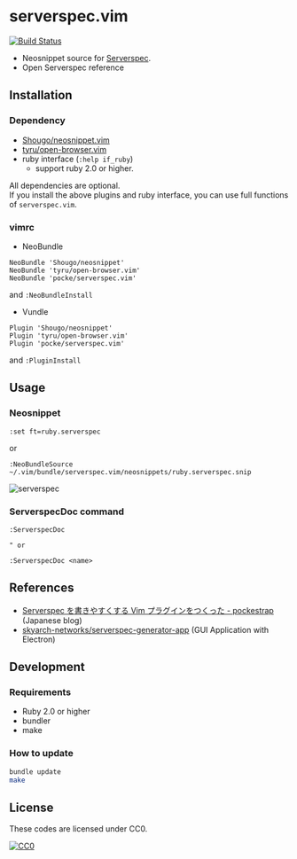 serverspec.vim
===========

[![Build Status](https://travis-ci.org/pocke/serverspec.vim.svg?branch=master)](https://travis-ci.org/pocke/serverspec.vim)

- Neosnippet source for [Serverspec](http://serverspec.org/).
- Open Serverspec reference


Installation
----------

### Dependency

- [Shougo/neosnippet.vim](https://github.com/Shougo/neosnippet.vim)
- [tyru/open-browser.vim](https://github.com/tyru/open-browser.vim)
- ruby interface (`:help if_ruby`)
  - support ruby 2.0 or higher.

All dependencies are optional.  
If you install the above plugins and ruby interface, you can use full functions of `serverspec.vim`.

### vimrc

- NeoBundle

```vim
NeoBundle 'Shougo/neosnippet'
NeoBundle 'tyru/open-browser.vim'
NeoBundle 'pocke/serverspec.vim'
```

and `:NeoBundleInstall`

- Vundle

```vim
Plugin 'Shougo/neosnippet'
Plugin 'tyru/open-browser.vim'
Plugin 'pocke/serverspec.vim'
```

and `:PluginInstall`

Usage
------

### Neosnippet

```vim
:set ft=ruby.serverspec
```

or

```vim
:NeoBundleSource ~/.vim/bundle/serverspec.vim/neosnippets/ruby.serverspec.snip
```

![serverspec](https://cloud.githubusercontent.com/assets/4361134/11917890/8696822e-a75d-11e5-9c0e-9846ba507d36.gif)

### ServerspecDoc command

```vim
:ServerspecDoc

" or

:ServerspecDoc <name>
```

References
-------

- [Serverspec を書きやすくする Vim プラグインをつくった - pockestrap](http://pocke.hatenablog.com/entry/2015/12/26/113719) (Japanese blog)
- [skyarch-networks/serverspec-generator-app](https://github.com/skyarch-networks/serverspec-generator-app) (GUI Application with Electron)

Development
-----------

### Requirements

- Ruby 2.0 or higher
- bundler
- make


### How to update

```sh
bundle update
make
```


License
-------

These codes are licensed under CC0.

[![CC0](http://i.creativecommons.org/p/zero/1.0/88x31.png "CC0")](http://creativecommons.org/publicdomain/zero/1.0/deed.en)
